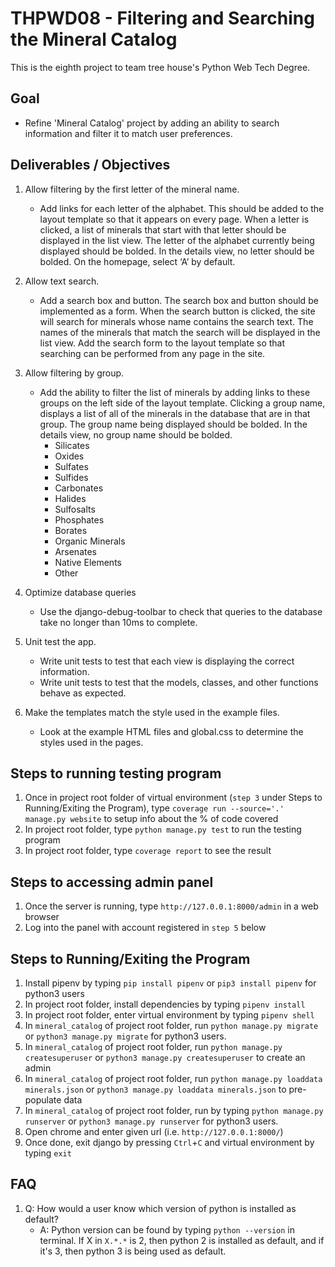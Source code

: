 # THPWD08 - Filtering and Searching the Mineral Catalog

This is the eighth project to team tree house's Python Web Tech Degree.

## Goal
- Refine 'Mineral Catalog' project by adding an ability to search information and filter it to match user preferences.

## Deliverables / Objectives
1. Allow filtering by the first letter of the mineral name.
    - Add links for each letter of the alphabet. This should be added to the layout template so that it appears on every page. When a letter is clicked, a list of minerals that start with that letter should be displayed in the list view. The letter of the alphabet currently being displayed should be bolded. In the details view, no letter should be bolded. On the homepage, select ‘A’ by default.

2. Allow text search.
    - Add a search box and button. The search box and button should be implemented as a form. When the search button is clicked, the site will search for minerals whose name contains the search text. The names of the minerals that match the search will be displayed in the list view. Add the search form to the layout template so that searching can be performed from any page in the site.

3. Allow filtering by group.
    - Add the ability to filter the list of minerals by adding links to these groups on the left side of the layout template. Clicking a group name, displays a list of all of the minerals in the database that are in that group. The group name being displayed should be bolded. In the details view, no group name should be bolded.
        * Silicates
        * Oxides
        * Sulfates
        * Sulfides
        * Carbonates
        * Halides
        * Sulfosalts
        * Phosphates
        * Borates
        * Organic Minerals
        * Arsenates
        * Native Elements
        * Other

4. Optimize database queries
    - Use the django-debug-toolbar to check that queries to the database take no longer than 10ms to complete.

5. Unit test the app.
    - Write unit tests to test that each view is displaying the correct information.
    - Write unit tests to test that the models, classes, and other functions behave as expected.

6. Make the templates match the style used in the example files.
    - Look at the example HTML files and global.css to determine the styles used in the pages.

## Steps to running testing program
1. Once in project root folder of virtual environment (`step 3` under Steps to Running/Exiting the Program), type `coverage run --source='.' manage.py website` to setup info about the % of code covered
2. In project root folder, type `python manage.py test` to run the testing program
3. In project root folder, type `coverage report` to see the result

## Steps to accessing admin panel
1. Once the server is running, type `http://127.0.0.1:8000/admin` in a web browser
2. Log into the panel with account registered in `step 5` below

## Steps to Running/Exiting the Program
1. Install pipenv by typing `pip install pipenv` or `pip3 install pipenv` for python3 users
2. In project root folder, install dependencies by typing `pipenv install`
3. In project root folder, enter virtual environment by typing `pipenv shell`
4. In `mineral_catalog` of project root folder, run `python manage.py migrate` or `python3 manage.py migrate` for python3 users.
5. In `mineral_catalog` of project root folder, run `python manage.py createsuperuser` or `python3 manage.py createsuperuser` to create an admin
6. In `mineral_catalog` of project root folder, run `python manage.py loaddata minerals.json` or `python3 manage.py loaddata minerals.json` to pre-populate data
7. In `mineral_catalog` of project root folder, run by typing `python manage.py runserver` or `python3 manage.py runserver` for python3 users.
8. Open chrome and enter given url (i.e. `http://127.0.0.1:8000/`)
9. Once done, exit django by pressing `Ctrl`+`C` and virtual environment by typing `exit`

## FAQ
1. Q: How would a user know which version of python is installed as default?
    - A: Python version can be found by typing `python --version` in terminal. If X in `X.*.*` is 2, then python 2 is installed as default, and if it's 3, then python 3 is being used as default.